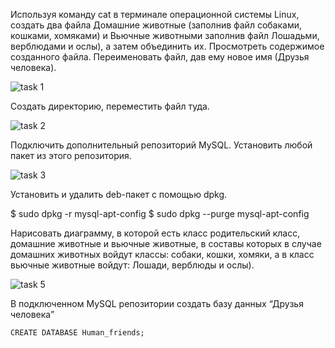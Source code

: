 Используя команду cat в терминале операционной системы Linux, создать два файла Домашние животные (заполнив файл собаками, кошками, хомяками) и Вьючные животными заполнив файл Лошадьми, верблюдами и ослы), а затем объединить их. Просмотреть содержимое созданного файла. Переименовать файл, дав ему новое имя (Друзья человека).

![task 1](https://github.com/eriksar/HM_animals/assets/123926096/e9d1ee34-a72e-4839-bb45-7a682f5d5e43)

Создать директорию, переместить файл туда.

![task 2](https://github.com/eriksar/HM_animals/assets/123926096/afca20ce-dc94-4b84-80d4-95e994878ee1)

Подключить дополнительный репозиторий MySQL. Установить любой пакет из этого репозитория.

![task 3](https://github.com/eriksar/HM_animals/assets/123926096/476d5176-a108-4dc9-96be-bea860c5a764)

Установить и удалить deb-пакет с помощью dpkg.

   $ sudo dpkg -r mysql-apt-config
   $ sudo dpkg --purge mysql-apt-config

   Нарисовать диаграмму, в которой есть класс родительский класс, домашние животные и вьючные животные, в составы которых в случае домашних животных войдут классы: собаки, кошки, хомяки, а в класс вьючные животные войдут: 
   Лошади, верблюды и ослы).

   ![task 5](https://github.com/eriksar/HM_animals/assets/123926096/7a615fb7-3212-4ef9-b688-66462bef700b)

   В подключенном MySQL репозитории создать базу данных “Друзья человека”
   
```mysql
CREATE DATABASE Human_friends;
```
